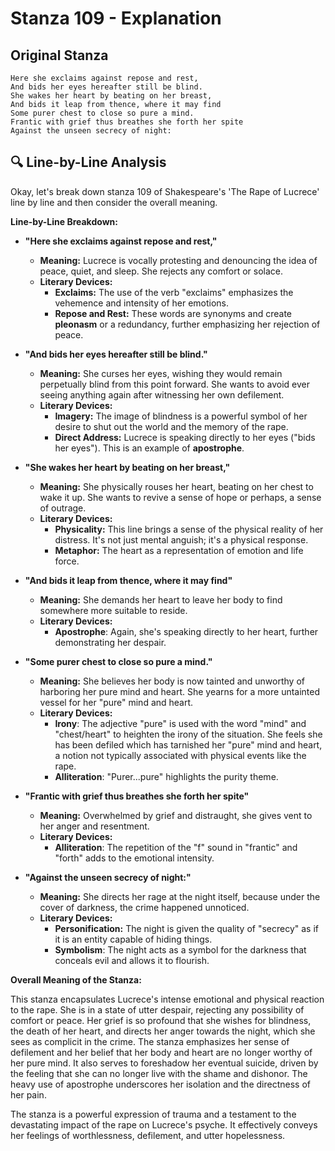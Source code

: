 # Stanza 109 - Explanation

## Original Stanza
```
Here she exclaims against repose and rest,
And bids her eyes hereafter still be blind.
She wakes her heart by beating on her breast,
And bids it leap from thence, where it may find
Some purer chest to close so pure a mind.
Frantic with grief thus breathes she forth her spite
Against the unseen secrecy of night:
```

## 🔍 Line-by-Line Analysis
Okay, let's break down stanza 109 of Shakespeare's 'The Rape of Lucrece' line by line and then consider the overall meaning.

**Line-by-Line Breakdown:**

*   **"Here she exclaims against repose and rest,"**
    *   **Meaning:** Lucrece is vocally protesting and denouncing the idea of peace, quiet, and sleep.  She rejects any comfort or solace.
    *   **Literary Devices:**
        *   **Exclaims:** The use of the verb "exclaims" emphasizes the vehemence and intensity of her emotions.
        *   **Repose and Rest:** These words are synonyms and create **pleonasm** or a redundancy, further emphasizing her rejection of peace.

*   **"And bids her eyes hereafter still be blind."**
    *   **Meaning:** She curses her eyes, wishing they would remain perpetually blind from this point forward.  She wants to avoid ever seeing anything again after witnessing her own defilement.
    *   **Literary Devices:**
        *   **Imagery:** The image of blindness is a powerful symbol of her desire to shut out the world and the memory of the rape.
        *   **Direct Address:** Lucrece is speaking directly to her eyes ("bids her eyes"). This is an example of **apostrophe**.

*   **"She wakes her heart by beating on her breast,"**
    *   **Meaning:** She physically rouses her heart, beating on her chest to wake it up. She wants to revive a sense of hope or perhaps, a sense of outrage.
    *   **Literary Devices:**
        *   **Physicality:** This line brings a sense of the physical reality of her distress. It's not just mental anguish; it's a physical response.
        *   **Metaphor:** The heart as a representation of emotion and life force.

*   **"And bids it leap from thence, where it may find"**
    *   **Meaning:** She demands her heart to leave her body to find somewhere more suitable to reside.
    *   **Literary Devices:**
        *   **Apostrophe**: Again, she's speaking directly to her heart, further demonstrating her despair.

*   **"Some purer chest to close so pure a mind."**
    *   **Meaning:** She believes her body is now tainted and unworthy of harboring her pure mind and heart. She yearns for a more untainted vessel for her "pure" mind and heart.
    *   **Literary Devices:**
        *   **Irony**: The adjective "pure" is used with the word "mind" and "chest/heart" to heighten the irony of the situation. She feels she has been defiled which has tarnished her "pure" mind and heart, a notion not typically associated with physical events like the rape.
        *   **Alliteration**: "Purer...pure" highlights the purity theme.

*   **"Frantic with grief thus breathes she forth her spite"**
    *   **Meaning:** Overwhelmed by grief and distraught, she gives vent to her anger and resentment.
    *   **Literary Devices:**
        *   **Alliteration**: The repetition of the "f" sound in "frantic" and "forth" adds to the emotional intensity.

*   **"Against the unseen secrecy of night:"**
    *   **Meaning:** She directs her rage at the night itself, because under the cover of darkness, the crime happened unnoticed.
    *   **Literary Devices:**
        *   **Personification:** The night is given the quality of "secrecy" as if it is an entity capable of hiding things.
        *   **Symbolism**: The night acts as a symbol for the darkness that conceals evil and allows it to flourish.

**Overall Meaning of the Stanza:**

This stanza encapsulates Lucrece's intense emotional and physical reaction to the rape.  She is in a state of utter despair, rejecting any possibility of comfort or peace.  Her grief is so profound that she wishes for blindness, the death of her heart, and directs her anger towards the night, which she sees as complicit in the crime.  The stanza emphasizes her sense of defilement and her belief that her body and heart are no longer worthy of her pure mind. It also serves to foreshadow her eventual suicide, driven by the feeling that she can no longer live with the shame and dishonor. The heavy use of apostrophe underscores her isolation and the directness of her pain.

The stanza is a powerful expression of trauma and a testament to the devastating impact of the rape on Lucrece's psyche. It effectively conveys her feelings of worthlessness, defilement, and utter hopelessness.
